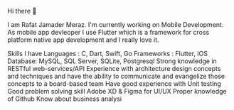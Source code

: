 Hi there 👋

I am Rafat Jamader Meraz. I'm currently working on Mobile Development. As mobile app devleoper I use Flutter which is a framework for cross platform native app development and I really love it.

Skills I have
Languages : C, Dart, Swift, Go
Frameworks : Flutter, iOS
Database: MySQL, SQL Server, SQLite, Postgresql
Strong knowledge in RESTful web-services/API
Experience with architecture design concepts and techniques and have the ability to communicate and evangelize those concepts to a board-based team
Have good experience with Unit testing
Good problem solving skill
Adobe XD & Figma for UI/UX
Proper knowledge of Github
Know about business analysi
